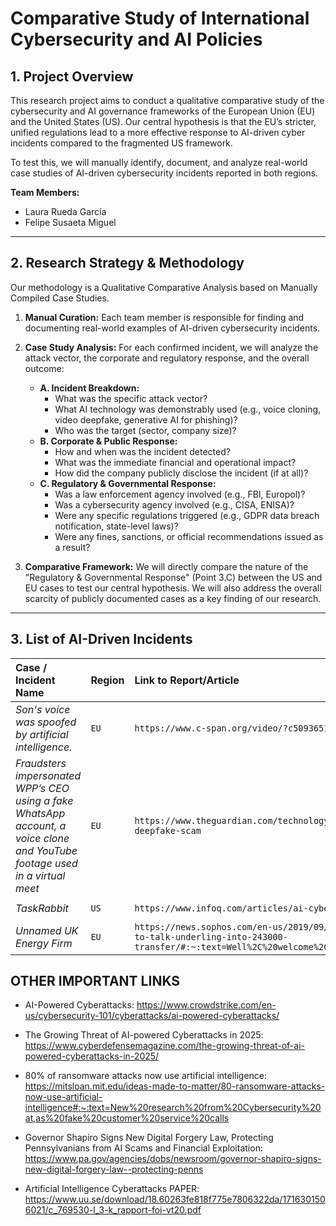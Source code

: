 # Comparative Study of International Cybersecurity and AI Policies

## 1. Project Overview

This research project aims to conduct a qualitative comparative study of the cybersecurity and AI governance frameworks of the European Union (EU) and the United States (US). Our central hypothesis is that the EU’s stricter, unified regulations lead to a more effective response to AI-driven cyber incidents compared to the fragmented US framework.

To test this, we will manually identify, document, and analyze real-world case studies of AI-driven cybersecurity incidents reported in both regions.

**Team Members:**
* Laura Rueda García
* Felipe Susaeta Miguel

---

## 2. Research Strategy & Methodology

Our methodology is a Qualitative Comparative Analysis based on Manually Compiled Case Studies.

1. **Manual Curation:** Each team member is responsible for finding and documenting real-world examples of AI-driven cybersecurity incidents.

2. **Case Study Analysis:** For each confirmed incident, we will analyze the attack vector, the corporate and regulatory response, and the overall outcome:
    * **A. Incident Breakdown:**
        * What was the specific attack vector?
        * What AI technology was demonstrably used (e.g., voice cloning, video deepfake, generative AI for phishing)?
        * Who was the target (sector, company size)?
    * **B. Corporate & Public Response:**
        * How and when was the incident detected?
        * What was the immediate financial and operational impact?
        * How did the company publicly disclose the incident (if at all)?
    * **C. Regulatory & Governmental Response:**
        * Was a law enforcement agency involved (e.g., FBI, Europol)?
        * Was a cybersecurity agency involved (e.g., CISA, ENISA)?
        * Were any specific regulations triggered (e.g., GDPR data breach notification, state-level laws)?
        * Were any fines, sanctions, or official recommendations issued as a result?


4. **Comparative Framework:** We will directly compare the nature of the "Regulatory & Governmental Response" (Point 3.C) between the US and EU cases to test our central hypothesis. We will also address the overall scarcity of publicly documented cases as a key finding of our research.

---

## 3. List of AI-Driven Incidents

| Case / Incident Name | Region | Link to Report/Article | Date  | Found By |
| :--- | :--- | :--- | :--- | :--- |
| *Son's voice was spoofed by artificial intelligence.* | `EU` | `https://www.c-span.org/video/?c5093651/story-attempted-scam-ai` | `2025-05` | `Laura` |
|*Fraudsters impersonated WPP’s CEO using a fake WhatsApp account, a voice clone and YouTube footage used in a virtual meet*| `EU` |`https://www.theguardian.com/technology/article/2024/may/10/ceo-wpp-deepfake-scam` | 2024-04 | `Felipe and Laura` |
| *TaskRabbit* | `US` | `https://www.infoq.com/articles/ai-cyber-attacks/` | `2018-04` | `Felipe` |
| *Unnamed UK Energy Firm* | `EU` | `https://news.sophos.com/en-us/2019/09/05/scammers-deepfake-ceos-voice-to-talk-underling-into-243000-transfer/#:~:text=Well%2C%20welcome%20to%20a%20hybrid,USD%20%24243%2C000` | `2019-03` | `Felipe` |

## OTHER IMPORTANT LINKS
- AI-Powered Cyberattacks: https://www.crowdstrike.com/en-us/cybersecurity-101/cyberattacks/ai-powered-cyberattacks/

- The Growing Threat of AI-powered Cyberattacks in 2025: https://www.cyberdefensemagazine.com/the-growing-threat-of-ai-powered-cyberattacks-in-2025/

- 80% of ransomware attacks now use artificial intelligence: https://mitsloan.mit.edu/ideas-made-to-matter/80-ransomware-attacks-now-use-artificial-intelligence#:~:text=New%20research%20from%20Cybersecurity%20at,as%20fake%20customer%20service%20calls

- Governor Shapiro Signs New Digital Forgery Law, Protecting Pennsylvanians from AI Scams and Financial Exploitation: https://www.pa.gov/agencies/dobs/newsroom/governor-shapiro-signs-new-digital-forgery-law--protecting-penns

- Artificial Intelligence Cyberattacks PAPER: https://www.uu.se/download/18.60263fe818f775e7806322da/1716301506021/c_769530-l_3-k_rapport-foi-vt20.pdf


